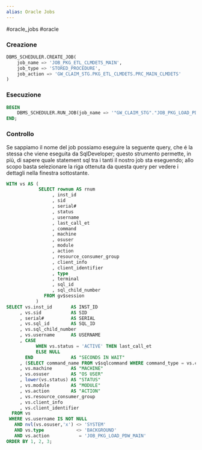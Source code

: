 ```yaml
---
alias: Oracle Jobs
---
```

#oracle_jobs #oracle 

### Creazione
``` sql
DBMS_SCHEDULER.CREATE_JOB(
	job_name => 'JOB_PKG_ETL_CLMDETS_MAIN',
	job_type => 'STORED_PROCEDURE',
	job_action => 'GW_CLAIM_STG.PKG_ETL_CLMDETS.PRC_MAIN_CLMDETS'
)
```

### Esecuzione
``` sql
BEGIN
    DBMS_SCHEDULER.RUN_JOB(job_name => '"GW_CLAIM_STG"."JOB_PKG_LOAD_PDW_MAIN"', USE_CURRENT_SESSION => FALSE);
END;
```

### Controllo
Se sappiamo il nome del job possiamo eseguire la seguente query, che é la stessa che viene eseguita da SqlDeveloper; questo strumento permette, in più, di sapere quale statement sql tra i tanti il nostro job sta eseguendo; allo scopo basta selezionare la riga ottenuta da questa query per vedere i dettagli nella finestra sottostante.
``` sql
WITH vs AS (
            SELECT rownum AS rnum
                 , inst_id
                 , sid
                 , serial#
                 , status
                 , username
                 , last_call_et
                 , command
                 , machine
                 , osuser
                 , module
                 , action
                 , resource_consumer_group
                 , client_info
                 , client_identifier
                 , type
                 , terminal
                 , sql_id
                 , sql_child_number
              FROM gv$session
           )
SELECT vs.inst_id       AS INST_ID
     , vs.sid           AS SID
     , serial#          AS SERIAL
     , vs.sql_id        AS SQL_ID
     , vs.sql_child_number
     , vs.username      AS USERNAME
     , CASE
           WHEN vs.status = 'ACTIVE' THEN last_call_et 
           ELSE NULL
       END              AS "SECONDS IN WAIT"
     , (SELECT command_name FROM v$sqlcommand WHERE command_type = vs.command) "COMMAND"
     , vs.machine       AS "MACHINE"
     , vs.osuser        AS "OS USER"
     , lower(vs.status) AS "STATUS"
     , vs.module        AS "MODULE"
     , vs.action        AS "ACTION"
     , vs.resource_consumer_group
     , vs.client_info
     , vs.client_identifier
  FROM vs 
 WHERE vs.username IS NOT NULL
   AND nvl(vs.osuser,'x') <> 'SYSTEM'
   AND vs.type            <> 'BACKGROUND'
   AND vs.action           = 'JOB_PKG_LOAD_PDW_MAIN'
ORDER BY 1, 2, 3;
```
